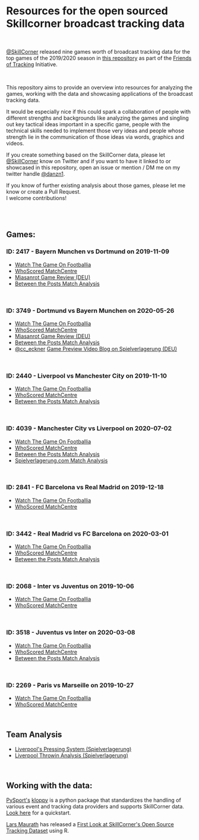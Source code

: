 <h1>Resources for the open sourced Skillcorner broadcast tracking data</h1>
<br>

[@SkillCorner](https://twitter.com/SkillCorner) released nine games worth of broadcast tracking data for the top games of the 2019/2020 season in [this repository](https://github.com/SkillCorner/opendata) as part of the [Friends of Tracking](https://www.youtube.com/channel/UCUBFJYcag8j2rm_9HkrrA7w) Initiative.

<br>

This repository aims to provide an overview into resources for analyzing the games, working with the data and showcasing applications of the broadcast tracking data.
<br>

It would be especially nice if this could spark a collaboration of people with different strengths and backgrounds like analyzing the games and singling out key tactical ideas important in a specific game, people with the technical skills needed to implement those very ideas and people whose strength lie in the communication of those ideas via words, graphics and videos.
<br>

If you create something based on the SkillCorner data, please let [@SkillCorner](https://twitter.com/SkillCorner) know on Twitter and if you want to have it linked to or showcased in this repository, open an issue or mention / DM me on my twitter handle [@danzn1](https://twitter.com/danzn1).

If you know of further existing analysis about those games, please let me know or create a Pull Request.  
I welcome contributions!

<br>
<br>
<h2>Games:</h2>

<h3>ID: 2417 - Bayern Munchen vs Dortmund on 2019-11-09</h3>

- [Watch The Game On Footballia](https://footballia.net/matches/bayern-munchen-borussia-dortmund-bundesliga-2019-2020)
- [WhoScored MatchCentre](https://www.whoscored.com/Matches/1388229/Live/Germany-Bundesliga-2019-2020-Bayern-Munich-Borussia-Dortmund)  
- [Miasanrot Game Review (DEU)](https://miasanrot.de/bayern-bvb-analyse-bundesliga/)
- [Between the Posts Match Analysis](https://betweentheposts.net/bayern-munich-4-0-borussia-dortmund-tactical-review-analysis-bayern-press-well-blow-dortmund-off-pitch/)

<br>
<h3>ID: 3749 - Dortmund vs Bayern Munchen on 2020-05-26</h3>

- [Watch The Game On Footballia](https://footballia.net/matches/borussia-dortmund-bayern-munchen-bundesliga-2019-2020)
- [WhoScored MatchCentre](https://www.whoscored.com/Matches/1388424/Live/Germany-Bundesliga-2019-2020-Borussia-Dortmund-Bayern-Munich)  
- [Miasanrot Game Review (DEU)](https://miasanrot.de/10-bayern-schlaegt-dortmund-im-spiel-um-deutsche-meisterschaft/)  
- [Between the Posts Match Analysis](https://betweentheposts.net/borussia-dortmund-bayern-munich-spectacular-kimmich-goal-decides-fast-paced-title-clash-0-1/)
- [@cc_eckner](https://twitter.com/cc_eckner) [Game Preview Video Blog on Spielverlagerung (DEU)](https://spielverlagerung.de/2020/05/24/dortmund-gegen-bayern-welche-faktoren-entscheiden-das-duell/)  

<br>
<h3>ID: 2440 - Liverpool vs Manchester City on 2019-11-10</h3>

- [Watch The Game On Footballia](https://footballia.net/matches/liverpool-fc-manchester-city-premier-league-2019-2020)
- [WhoScored MatchCentre](https://www.whoscored.com/Matches/1376001/Live/England-Premier-League-2019-2020-Liverpool-Manchester-City)
- [Between the Posts Match Analysis](https://betweentheposts.net/liverpool-manchester-city-liverpool-take-decisive-step-towards-first-title-in-30-years-3-1/)

<br>
<h3>ID: 4039 - Manchester City vs Liverpool on 2020-07-02</h3>

- [Watch The Game On Footballia](https://footballia.net/matches/manchester-city-liverpool-fc-premier-league-2019-2020)
- [WhoScored MatchCentre](https://www.whoscored.com/Matches/1376248/Live/England-Premier-League-2019-2020-Manchester-City-Liverpool)
- [Between the Posts Match Analysis](https://betweentheposts.net/manchester-city-liverpool-de-bruyne-co-rain-on-liverpools-title-parade-4-0/)
- [Spielverlagerung.com Match Analysis](https://spielverlagerung.com/2020/07/04/a-most-interesting-irrelevant-match/)

<br>
<h3>ID: 2841 - FC Barcelona vs Real Madrid on 2019-12-18</h3>

- [Watch The Game On Footballia](https://footballia.net/matches/fc-barcelona-real-madrid-liga-1-division-2019-2020)
- [WhoScored MatchCentre](https://www.whoscored.com/Matches/1394515/Live/Spain-LaLiga-2019-2020-Barcelona-Real-Madrid)

<br>
<h3>ID: 3442 - Real Madrid vs FC Barcelona on 2020-03-01</h3>

- [Watch The Game On Footballia](https://footballia.net/matches/real-madrid-fc-barcelona-liga-1-division-2019-2020)
- [WhoScored MatchCentre](https://www.whoscored.com/Matches/1394360/Live/Spain-LaLiga-2019-2020-Real-Madrid-Barcelona)
- [Between the Posts Match Analysis](https://betweentheposts.net/real-madrid-barcelona-2-0-tactics-prevail-disorganized-clasico/)

<br>
<h3>ID: 2068 - Inter vs Juventus on 2019-10-06</h3>

- [Watch The Game On Footballia](https://footballia.net/matches/fc-internazionale-juventus-fc-serie-a-2019-2020)
- [WhoScored MatchCentre](https://www.whoscored.com/Matches/1415759/Live/Italy-Serie-A-2019-2020-Inter-Juventus)

<br>
<h3>ID: 3518 - Juventus vs Inter on 2020-03-08</h3>

- [Watch The Game On Footballia](https://footballia.net/matches/juventus-fc-fc-internazionale-serie-a-2019-2020)
- [WhoScored MatchCentre](https://www.whoscored.com/Matches/1415944/Live/Italy-Serie-A-2019-2020-Juventus-Inter)
- [Between the Posts Match Analysis](https://betweentheposts.net/juventus-internazionale-derby-ditalia-loss-closes-curtains-on-inters-title-hopes-2-0/)

<br>
<h3>ID: 2269 - Paris vs Marseille on 2019-10-27</h3>

- [Watch The Game On Footballia](https://footballia.net/matches/paris-saint-germain-olympique-de-marseille-ligue-1-2019-2020)
- [WhoScored MatchCentre](https://www.whoscored.com/Matches/1376701/Live/France-Ligue-1-2019-2020-Paris-Saint-Germain-Marseille)

<br>

<h2>Team Analysis</h2>

- [Liverpool's Pressing System (Spielverlagerung)](https://spielverlagerung.com/2019/05/09/liverpools-pressing-system/)
- [Liverpool Throwin Analysis (Spielverlagerung)](https://spielverlagerung.com/2020/01/31/liverpool-throw-in-analysis/)

<br>

<h2>Working with the data:</h2>

[PySport's](https://twitter.com/PySportOrg) [kloppy](https://github.com/PySport/kloppy) is a python package that standardizes the handling of various event and tracking data providers and supports SkillCorner data. [Look here](https://kloppy.pysport.org/quickstart/broadcast_tracking_data/) for a quickstart.

[Lars Maurath](https://twitter.com/thesignigame) has released a [First Look at SkillCorner's Open Source Tracking Dataset](https://www.thesignificantgame.com/portfolio/first-look-at-skillcorner-s-free-tracking-dataset/) using R.